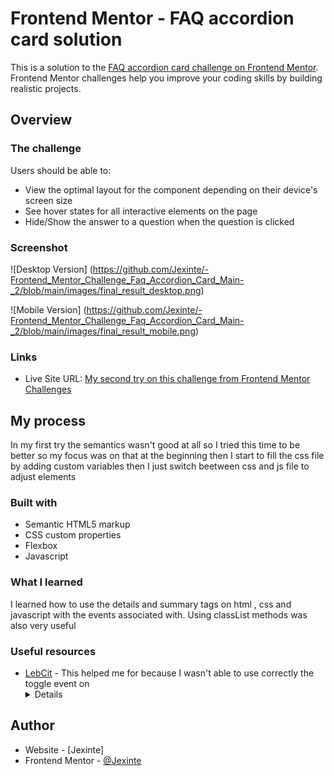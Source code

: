 # Frontend Mentor - FAQ accordion card solution

This is a solution to the [FAQ accordion card challenge on Frontend Mentor](https://www.frontendmentor.io/challenges/faq-accordion-card-XlyjD0Oam). Frontend Mentor challenges help you improve your coding skills by building realistic projects. 

## Overview

### The challenge

Users should be able to:

- View the optimal layout for the component depending on their device's screen size
- See hover states for all interactive elements on the page
- Hide/Show the answer to a question when the question is clicked

### Screenshot

![Desktop Version] (https://github.com/Jexinte/-Frontend_Mentor_Challenge_Faq_Accordion_Card_Main-_2/blob/main/images/final_result_desktop.png)

![Mobile Version] (https://github.com/Jexinte/-Frontend_Mentor_Challenge_Faq_Accordion_Card_Main-_2/blob/main/images/final_result_mobile.png)

### Links

- Live Site URL: [My second try on this challenge from Frontend Mentor Challenges](https://jexinte.github.io/-Frontend_Mentor_Challenge_Faq_Accordion_Card_Main-_2/)

## My process
In my first try the semantics wasn't good at all so I tried this time to be better so my focus was on that at the beginning then I start to fill the css file by adding custom variables then I just switch beetween css and js file to adjust elements
### Built with

- Semantic HTML5 markup
- CSS custom properties
- Flexbox
- Javascript



### What I learned

 I learned how to use the details and summary tags on html , css and javascript with the events associated with. Using classList methods was also very useful

### Useful resources

- [LebCit](https://lebcit.github.io/posts/automatically-close-other-details/) - This helped me for because I wasn't able to use correctly the toggle event on <details>



## Author

- Website - [Jexinte]
- Frontend Mentor - [@Jexinte](https://www.frontendmentor.io/profile/Jexinte)

